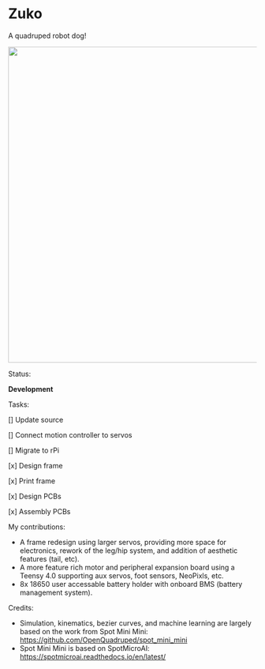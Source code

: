 # Zuko
 A quadruped robot dog!

<img src="https://github.com/reubenstr/Zuko/blob/main/images/zuko-render-side.png" width="640">

Status:

**Development**


Tasks:

[] Update source

[] Connect motion controller to servos

[] Migrate to rPi

[x] Design frame

[x] Print frame

[x] Design PCBs

[x] Assembly PCBs


My contributions:
- A frame redesign using larger servos, providing more space for electronics, rework of the leg/hip system, and addition of aesthetic features (tail, etc).
- A more feature rich motor and peripheral expansion board using a Teensy 4.0 supporting aux servos, foot sensors, NeoPixls, etc.
- 8x 18650 user accessable battery holder with onboard BMS (battery management system). 
 
Credits:
- Simulation, kinematics, bezier curves, and machine learning are largely based on the work from Spot Mini Mini: https://github.com/OpenQuadruped/spot_mini_mini 
- Spot Mini Mini is based on SpotMicroAI: https://spotmicroai.readthedocs.io/en/latest/
 

